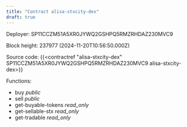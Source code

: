```yaml
---
title: "Contract alisa-stxcity-dex"
draft: true
---
```

Deployer: SP11CCZM51A5XR0JYWQ2GSHPQ5RMZRHDAZ230MVC9


 



Block height: 237977 (2024-11-20T10:56:50.000Z)

Source code: {{<contractref "alisa-stxcity-dex" SP11CCZM51A5XR0JYWQ2GSHPQ5RMZRHDAZ230MVC9 alisa-stxcity-dex>}}

Functions:

* buy _public_
* sell _public_
* get-buyable-tokens _read_only_
* get-sellable-stx _read_only_
* get-tradable _read_only_
